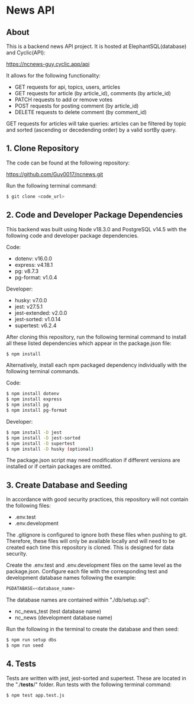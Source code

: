 # News API

## About

This is a backend news API project. It is hosted at ElephantSQL(database) and Cyclic(API):

https://ncnews-guy.cyclic.app/api

It allows for the following functionality:

- GET requests for api, topics, users, articles
- GET requests for article (by article_id), comments (by article_id)
- PATCH requests to add or remove votes
- POST requests for posting comment (by article_id)
- DELETE requests to delete comment (by comment_id)

GET requests for articles will take queries: articles can be filtered by topic and sorted (ascending or decedending order) by a valid sortBy query.

## 1. Clone Repository

The code can be found at the following repository:

https://github.com/Guy0017/ncnews.git

Run the following terminal command:

```bash
$ git clone <code_url>
```

## 2. Code and Developer Package Dependencies

This backend was built using Node v18.3.0 and PostgreSQL v14.5 with the following code and developer package dependencies.

Code:

- dotenv: v16.0.0
- express: v4.18.1
- pg: v8.7.3
- pg-format: v1.0.4

Developer:

- husky: v7.0.0
- jest: v27.5.1
- jest-extended: v2.0.0
- jest-sorted: v1.0.14
- supertest: v6.2.4

After cloning this repository, run the following terminal command to install all these listed dependencies which appear in the package.json file:

```bash
$ npm install
```

Alternatively, install each npm packaged dependency individually with the following terminal commands.

Code:

```bash
$ npm install dotenv
$ npm install express
$ npm install pg
$ npm install pg-format
```

Developer:

```bash
$ npm install -D jest
$ npm install -D jest-sorted
$ npm install -D supertest
$ npm install -D husky (optional)
```

The package.json script may need modification if different versions are installed or if certain packages are omitted.

## 3. Create Database and Seeding

In accordance with good security practices, this repository will not contain the following files:

- .env.test
- .env.development

The .gitignore is configured to ignore both these files when pushing to git. Therefore, these files will only be available locally and will need to be created each time this repository is cloned. This is designed for data security.

Create the .env.test and .env.development files on the same level as the package.json. Configure each file with the corresponding test and development database names following the example:

```js
PGDATABASE=<database_name>
```

The database names are contained within "./db/setup.sql":

- nc_news_test (test database name)
- nc_news (development database name)

Run the following in the terminal to create the database and then seed:

```bash
$ npm run setup dbs
$ npm run seed
```

## 4. Tests

Tests are written with jest, jest-sorted and supertest. These are located in the "./__tests__/" folder. Run tests with the following terminal command:

```bash
$ npm test app.test.js
```
